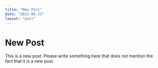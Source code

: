 ```yaml
---
title: "New Post"
date: "2021-06-23"
layout: "post"
---
```

# New Post

This is a new post. Please write something here that does not mention the fact that it is a new post.